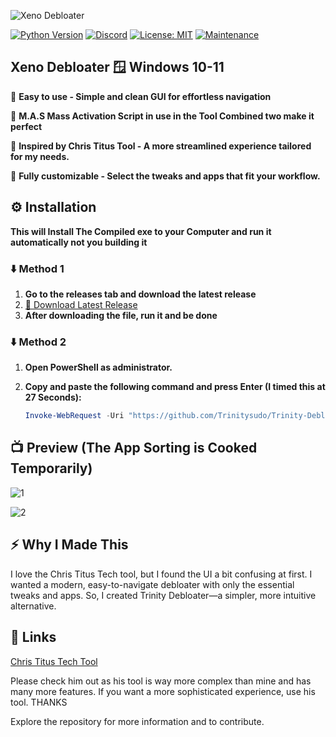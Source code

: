 ![Xeno Debloater](https://github.com/user-attachments/assets/1e853782-f5e3-4588-a96a-6b5b0a7f7f6d)

[![Python Version](https://img.shields.io/badge/python-3.7+-blue.svg)](https://www.python.org/downloads/)
[![Discord](https://img.shields.io/badge/Discord-Join%20Us-5865F2?logo=discord&logoColor=white)](https://discord.gg/ExYNPN99RN)
[![License: MIT](https://img.shields.io/badge/License-MIT-yellow.svg)](https://opensource.org/licenses/MIT)
[![Maintenance](https://img.shields.io/badge/Maintained%3F-yes-green.svg)](YOUR_REPO_LINK)

## Xeno Debloater  🪟 Windows 10-11


🔹 **Easy to use - Simple and clean GUI for effortless navigation**

🔹 **M.A.S Mass Activation Script in use in the Tool Combined two make it perfect**

🔹 **Inspired by Chris Titus Tool - A more streamlined experience tailored for my needs.**

🔹 **Fully customizable - Select the tweaks and apps that fit your workflow.**

## ⚙️ Installation

**This will Install The Compiled exe to your Computer and run it automatically not you building it**

### ⬇️ Method 1 

1. **Go to the releases tab and download the latest release**
2. [🔗 Download Latest Release](https://github.com/Trinitysudo/Trinity-Debloater/releases/latest)
3. **After downloading the file, run it and be done**

### ⬇️ Method 2 

1. **Open PowerShell as administrator.**
2. **Copy and paste the following command and press Enter (I timed this at 27 Seconds):**
   
   ```powershell
   Invoke-WebRequest -Uri "https://github.com/Trinitysudo/Trinity-Debloater/releases/download/1.0/TrinityDebloater.exe" -OutFile "$env:USERPROFILE\Downloads\TrinityDebloater.exe"; Start-Process -FilePath "$env:USERPROFILE\Downloads\TrinityDebloater.exe"
   ```

## 📺 Preview (The App Sorting is Cooked Temporarily)
![1](https://github.com/user-attachments/assets/882b1ac9-78b1-4853-adb9-5d42e025e23f)

![2](https://github.com/user-attachments/assets/937c0377-6a70-435f-b0a1-d1907a15e14f)

## ⚡ Why I Made This

I love the Chris Titus Tech tool, but I found the UI a bit confusing at first. I wanted a modern, easy-to-navigate debloater with only the essential tweaks and apps. So, I created Trinity Debloater—a simpler, more intuitive alternative.

## 🔗 Links

[Chris Titus Tech Tool](https://github.com/ChrisTitusTech/winutil)

Please check him out as his tool is way more complex than mine and has many more features. If you want a more sophisticated experience, use his tool. THANKS

Explore the repository for more information and to contribute.
